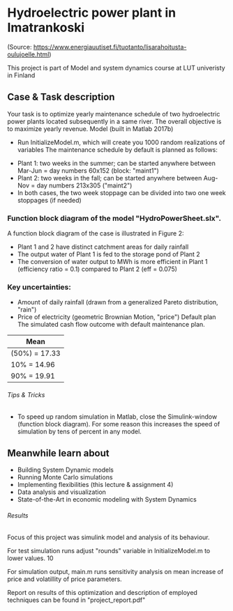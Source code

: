 # Hydroelectric power plant in Imatrankoski

(Source: https://www.energiauutiset.fi/tuotanto/lisarahoitusta-oulujoelle.html)

This project is part of Model and system dynamics course at LUT univeristy in Finland

## Case & Task description

Your task is to optimize yearly maintenance schedule of two hydroelectric power plants located
subsequently in a same river. The overall objective is to maximize yearly revenue.
Model (built in Matlab 2017b)

* Run InitializeModel.m, which will create you 1000 random realizations of variables
The maintenance schedule by default is planned as follows:
- Plant 1: two weeks in the summer; can be started anywhere between Mar-Jun = day
numbers 60x152 (block: "maint1")
- Plant 2: two weeks in the fall; can be started anywhere between Aug-Nov = day numbers
213x305 ("maint2")
- In both cases, the two week stoppage can be divided into two one week stoppages (if
needed)

### Function block diagram of the model "HydroPowerSheet.slx".
A function block diagram of the case is illustrated in Figure 2:

- Plant 1 and 2 have distinct catchment areas for daily rainfall
- The output water of Plant 1 is fed to the storage pond of Plant 2
- The conversion of water output to MWh is more efficient in Plant 1 (efficiency ratio = 0.1)
compared to Plant 2 (eff = 0.075)

### Key uncertainties:
- Amount of daily rainfall (drawn from a generalized Pareto distribution, "rain")
- Price of electricity (geometric Brownian Motion, "price")
Default plan
The simulated cash flow outcome with default maintenance plan.

| Mean |
| --- |
| (50%) = 17.33 |
| 10% = 14.96 |
| 90% = 19.91 |


###### Tips & Tricks
- To speed up random simulation in Matlab, close the Simulink-window (function block
diagram). For some reason this increases the speed of simulation by tens of percent in any model.

Meanwhile learn about
------
+ Building System Dynamic models
+ Running Monte Carlo simulations
+ Implementing flexibilities (this lecture & assignment 4)
+ Data analysis and visualization
+ State-of-the-Art in economic modeling with System Dynamics

###### Results
Focus of this project was simulink model and analysis of its behaviour.

For test simulation runs adjust "rounds" variable in InitializeModel.m to lower values. 10

For simulation output, main.m runs sensitivity analysis on mean increase of price and volatillity of price parameters.

Report on results of this optimization and description of employed techniques can be found in "project\_report.pdf"


